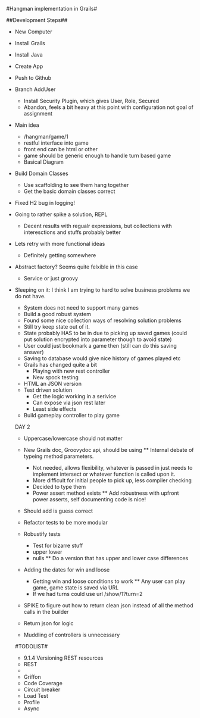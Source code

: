 #Hangman implementation in Grails#

##Development Steps##
- New Computer
- Install Grails
- Install Java
- Create App
- Push to Github
- Branch AddUser
  - Install Security Plugin, which gives User, Role, Secured
  - Abandon, feels a bit heavy at this point with configuration not goal of assignment
 - Main idea
   - /hangman/game/1
   - restful interface into game
   - front end can be html or other
   - game should be generic enough to handle turn based game
   - Basical Diagram
- Build Domain Classes
	- Use scaffolding to see them hang together
	- Get the basic domain classes correct
- Fixed H2 bug in logging!
- Going to rather spike a solution, REPL
	- Decent results with regualr expressions, but collections with interesctions and stuffs probably better
- Lets retry with more functional ideas
	- Definitely getting somewhere
- Abstract factory? Seems quite felxible in this case
	- Service or just groovy
- Sleeping on it: I think I am trying to hard to solve business problems we do not have.
	- System does not need to support many games
	- Build a good robust system
	- Found some nice collection ways of resolving solution problems
	- Still try keep state out of it.
	- State probably HAS to be in due to picking up saved games (could put solution encrypted into parameter though to avoid state)
	- User could just bookmark a game then (still can do this saving answer)
	- Saving to database would give nice history of games played etc
	- Grails has changed quite a bit
		- Playing with new rest controller
		- New spock testing
	- HTML an JSON version
	- Test driven solution
		- Get the logic working in a serivice
		- Can expose via json rest later
		- Least side effects
	- Build gameplay controller to play game


	DAY 2
	- Uppercase/lowercase should not matter
	- New Grails doc, Groovydoc api, should be using
	** Internal debate of typeing method parameters.
		- Not needed, allows flexibility, whatever is passed in just needs to implement intersect or whatever function is called upon it.
		- More difficult for initial people to pick up, less compiler checking
		- Decided to type them
		- Power assert method exists
	** Add robustness with upfront power asserts, self documenting code is nice!
	- Should add is guess correct
	- Refactor tests to be more modular

	- Robustify tests
		- Test for bizarre stuff
		- upper lower
		- nulls
	** Do a version that has upper and lower case differences
	- Adding the dates for win and loose
		- Getting win and loose conditions to work
	** Any user can play game, game state is saved via URL
		- If we had turns could use url
		/show/1?turn=2
	- SPIKE to figure out how to return clean json instead of all the method calls in the builder
	- Return json for logic
	- Muddling of controllers is unnecessary



	#TODOLIST#
	- 9.1.4 Versioning REST resources
	- REST
	-
	- Griffon
	- Code Coverage
	- Circuit breaker
	- Load Test
	- Profile
	- Async
	